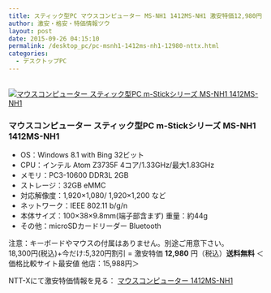 ```yaml
---
title: スティック型PC マウスコンピューター MS-NH1 1412MS-NH1 激安特価12,980円！送料無料！
author: 激安・格安・特価情報ツウ
layout: post
date: 2015-09-26 04:15:10
permalink: /desktop_pc/pc-msnh1-1412ms-nh1-12980-nttx.html
categories:
  - デスクトップPC
---
```


<div class="img-bg2 img_L">
  <a href="http://px.a8.net/svt/ejp?a8mat=ZYP6S+8IMA3E+S1Q+BWGDT&#038;a8ejpredirect=http://nttxstore.jp/_II_M714874886" target="_blank"><br /> <img border="0" alt="マウスコンピューター スティック型PC m-Stickシリーズ MS-NH1 1412MS-NH1" src="http://i0.wp.com/image.nttxstore.jp/l2_images/M/M7/M714874886.jpg?w=120" data-recalc-dims="1" /></a>
</div>

<!--more-->
### マウスコンピューター スティック型PC m-Stickシリーズ MS-NH1 1412MS-NH1

  * OS：Windows 8.1 with Bing 32ビット
  * CPU：インテル Atom Z3735F 4コア/1.33GHz/最大1.83GHz
  * メモリ：PC3-10600 DDR3L 2GB
  * ストレージ：32GB eMMC
  * 対応解像度：1,920×1,080/ 1,920×1,200 など
  * ネットワーク：IEEE 802.11 b/g/n
  * 本体サイズ：100×38×9.8mm(端子部含まず) 重量：約44g
  * その他：microSDカードリーダー Bluetooth

注意：キーボードやマウスの付属はありません。別途ご用意下さい。
<br clear="all" />18,300円(税込)+今だけ:5,320円割引 = 激安特価 <span class="tokka-price"><strong>12,980</strong></span> 円（税込）**送料無料**
＜価格比較サイト最安値 他店：15,988円＞

NTT-Xにて激安特価情報を見る： <span class="fs150p"><a href="http://px.a8.net/svt/ejp?a8mat=ZYP6S+8IMA3E+S1Q+BWGDT&#038;a8ejpredirect=http://nttxstore.jp/_II_M714874886" target="_blank">マウスコンピューター 1412MS-NH1</a></span>